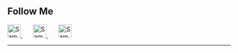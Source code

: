 ## Follow Me

<a href="https://linkedin.com/in/narasimhavaddala">
  <img src="./social_Icons/Linkedin.png" alt="Sample Image" width="30" height="30">
</a>&nbsp;&nbsp;&nbsp;&nbsp;&nbsp;
<a href="https://x.com/narasimha_62">
  <img src="./social_Icons/x.png" alt="Sample Image" width="30" height="30">
</a>  
</a>&nbsp;&nbsp;&nbsp;&nbsp;&nbsp;
<a href="https://github.com/narasimhavaddala">
  <img src="./social_Icons/github-inverted.svg" alt="Sample Image" width="30" height="30" >
</a>  
</a>

<br>
<hr>

